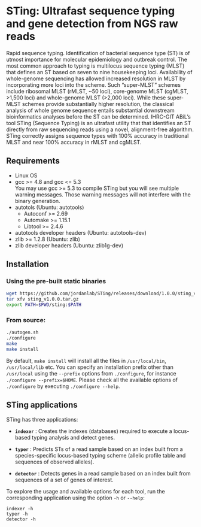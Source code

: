 # STing: Ultrafast sequence typing and gene detection from NGS raw reads

Rapid sequence typing.  Identification of bacterial sequence type (ST) is of utmost importance for molecular epidemiology and outbreak control.  The most common approach to typing is multilocus sequence typing (MLST) that defines an ST based on seven to nine housekeeping loci.  Availability of whole-genome sequencing has allowed increased resolution in MLST by incorporating more loci into the scheme.  Such “super-MLST” schemes include ribosomal MLST (rMLST, ~50 loci), core-genome MLST (cgMLST, >1,500 loci) and whole-genome MLST (>2,000 loci).  While these super-MLST schemes provide substantially higher resolution, the classical analysis of whole genome sequence entails substantial downstream bioinformatics analyses before the ST can be determined.  IHRC-GIT ABiL’s tool STing (Sequence Typing) is an ultrafast utility that that identifies an ST directly from raw sequencing reads using a novel, alignment-free algorithm.  STing correctly assigns sequence types with 100% accuracy in traditional MLST and near 100% accuracy in rMLST and cgMLST.    

## Requirements


- Linux OS
- gcc >= 4.8 and gcc <= 5.3 </br>
    You may use gcc >= 5.3 to compile STing but you will see multiple warning messages. Those warning messages will not interfere with the binary generation.
- autotols (Ubuntu: autotools)
    - Autoconf >= 2.69
    - Automake >= 1.15.1
    - Libtool >= 2.4.6
- autotools developer headers (Ubuntu: autotools-dev)
- zlib >= 1.2.8 (Ubuntu: zlib)
- zlib developer headers  (Ubuntu: zlib1g-dev)

## Installation

### Using the pre-built static binaries

```bash
wget https://github.com/jordanlab/STing/releases/download/1.0.0/sting_v1.0.0.tar.gz
tar xfv sting_v1.0.0.tar.gz
export PATH=$PWD/sting:$PATH
```

### From source: 
```bash
./autogen.sh
./configure
make
make install
```


By default, `make install` will install all the files in ```/usr/local/bin```, ```/usr/local/lib``` etc.  You can specify an installation prefix other than ```/usr/local``` using the ```--prefix``` options from ```./configure```, for instance ```./configure --prefix=$HOME```.  Please check all the available options of ```./configure``` by executing ```./configure --help```.

## STing applications

STing has three applications:

* **```indexer```**
: Creates the indexes (databases) required to execute a locus-based typing analysis and detect genes.

* **```typer```**
: Predicts STs of a read sample based on an index built from a species-specific locus-based typing scheme (allelic profile table and sequences of observed alleles).

* **```detector```**
: Detects genes in a read sample based on an index built from sequences of a set of genes of interest.

To explore the usage and available options for each tool, run the corresponding application using the option ```-h``` or ```--help```:

```
indexer -h
typer -h
detector -h
```
